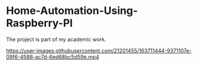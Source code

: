 # Home-Automation-Using-Raspberry-PI
The project is part of my academic work.






https://user-images.githubusercontent.com/21201455/163711444-9371107e-09f6-4588-ac7d-6ed68bc5d59e.mp4

